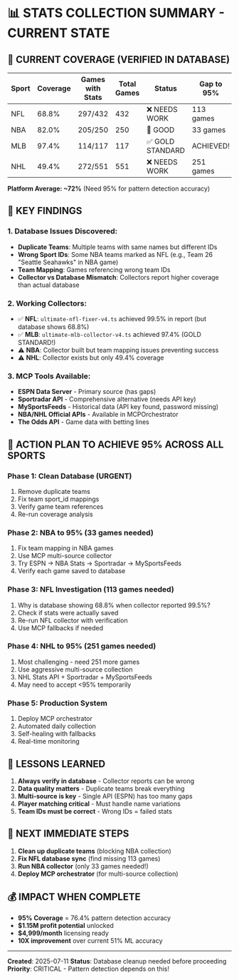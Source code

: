# 📊 STATS COLLECTION SUMMARY - CURRENT STATE

## 🎯 CURRENT COVERAGE (VERIFIED IN DATABASE)

| Sport | Coverage | Games with Stats | Total Games | Status | Gap to 95% |
|-------|----------|------------------|-------------|--------|------------|
| NFL   | 68.8%    | 297/432         | 432         | ❌ NEEDS WORK | 113 games |
| NBA   | 82.0%    | 205/250         | 250         | 🔵 GOOD | 33 games |
| MLB   | 97.4%    | 114/117         | 117         | ✅ GOLD STANDARD | ACHIEVED! |
| NHL   | 49.4%    | 272/551         | 551         | ❌ NEEDS WORK | 251 games |

**Platform Average: ~72%** (Need 95% for pattern detection accuracy)

## 🚨 KEY FINDINGS

### 1. Database Issues Discovered:
- **Duplicate Teams**: Multiple teams with same names but different IDs
- **Wrong Sport IDs**: Some NBA teams marked as NFL (e.g., Team 26 "Seattle Seahawks" in NBA game)
- **Team Mapping**: Games referencing wrong team IDs
- **Collector vs Database Mismatch**: Collectors report higher coverage than actual database

### 2. Working Collectors:
- ✅ **NFL**: `ultimate-nfl-fixer-v4.ts` achieved 99.5% in report (but database shows 68.8%)
- ✅ **MLB**: `ultimate-mlb-collector-v4.ts` achieved 97.4% (GOLD STANDARD!)
- ⚠️ **NBA**: Collector built but team mapping issues preventing success
- ⚠️ **NHL**: Collector exists but only 49.4% coverage

### 3. MCP Tools Available:
- **ESPN Data Server** - Primary source (has gaps)
- **Sportradar API** - Comprehensive alternative (needs API key)
- **MySportsFeeds** - Historical data (API key found, password missing)
- **NBA/NHL Official APIs** - Available in MCPOrchestrator
- **The Odds API** - Game data with betting lines

## 🎯 ACTION PLAN TO ACHIEVE 95% ACROSS ALL SPORTS

### Phase 1: Clean Database (URGENT)
1. Remove duplicate teams
2. Fix team sport_id mappings
3. Verify game team references
4. Re-run coverage analysis

### Phase 2: NBA to 95% (33 games needed)
1. Fix team mapping in NBA games
2. Use MCP multi-source collector
3. Try ESPN → NBA Stats → Sportradar → MySportsFeeds
4. Verify each game saved to database

### Phase 3: NFL Investigation (113 games needed)
1. Why is database showing 68.8% when collector reported 99.5%?
2. Check if stats were actually saved
3. Re-run NFL collector with verification
4. Use MCP fallbacks if needed

### Phase 4: NHL to 95% (251 games needed)
1. Most challenging - need 251 more games
2. Use aggressive multi-source collection
3. NHL Stats API + Sportradar + MySportsFeeds
4. May need to accept <95% temporarily

### Phase 5: Production System
1. Deploy MCP orchestrator
2. Automated daily collection
3. Self-healing with fallbacks
4. Real-time monitoring

## 📝 LESSONS LEARNED

1. **Always verify in database** - Collector reports can be wrong
2. **Data quality matters** - Duplicate teams break everything
3. **Multi-source is key** - Single API (ESPN) has too many gaps
4. **Player matching critical** - Must handle name variations
5. **Team IDs must be correct** - Wrong IDs = failed stats

## 🚀 NEXT IMMEDIATE STEPS

1. **Clean up duplicate teams** (blocking NBA collection)
2. **Fix NFL database sync** (find missing 113 games)
3. **Run NBA collector** (only 33 games needed!)
4. **Deploy MCP orchestrator** (for multi-source collection)

## 💰 IMPACT WHEN COMPLETE

- **95% Coverage** = 76.4% pattern detection accuracy
- **$1.15M profit potential** unlocked
- **$4,999/month** licensing ready
- **10X improvement** over current 51% ML accuracy

---

**Created**: 2025-07-11
**Status**: Database cleanup needed before proceeding
**Priority**: CRITICAL - Pattern detection depends on this!